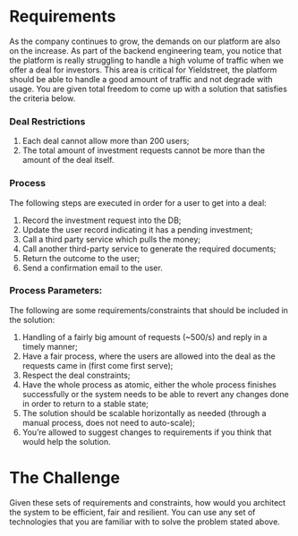 # Requirements
As the company continues to grow, the demands on our platform are also on the increase. As part of the backend engineering team, you notice that the platform is really struggling to handle a high volume of traffic when we offer a deal for investors. This area is critical for Yieldstreet, the platform should be able to handle a good amount of traffic and not degrade with usage. You are given total freedom to come up with a solution that satisfies the criteria below.

### Deal Restrictions
1. Each deal cannot allow more than 200 users;
1. The total amount of investment requests cannot be more than the amount of the deal itself.

### Process
The following steps are executed in order for a user to get into a deal:

1. Record the investment request into the DB;
1. Update the user record indicating it has a pending investment;
1. Call a third party service which pulls the money;
1. Call another third-party service to generate the required documents;
1. Return the outcome to the user;
1. Send a confirmation email to the user.

### Process Parameters:
The following are some requirements/constraints that should be included in the solution:

1. Handling of a fairly big amount of requests (~500/s) and reply in a timely manner;
1. Have a fair process, where the users are allowed into the deal as the requests came in  (first come first serve);
1. Respect the deal constraints;
1. Have the whole process as atomic, either the whole process finishes successfully or the system needs to be able to revert any changes done in order to return to a stable state;
1. The solution should be scalable horizontally as needed (through a manual process, does not need to auto-scale);
1. You’re allowed to suggest changes to requirements if you think that would help the solution.

# The Challenge
Given these sets of requirements and constraints, how would you architect the system to be efficient, fair and resilient. You can use any set of technologies that you are familiar with to solve the problem stated above.